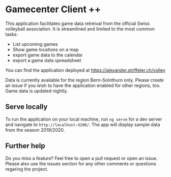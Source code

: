 # Gamecenter Client ++
This application facilitates game data retreival from the official Swiss volleyball association. It is streamlined and limited to the most common tasks:
* List upcoming games
* Show game locations on a map
* export game data to the calendar
* export a game data spreadsheet

You can find the application deployed at https://alexander.striffeler.ch/volley

Data is currently available for the region Bern-Solothurn only. Please create an issue if you wish to have the application enabled for other regions, too. Game data is updated nightly.

## Serve locally
To run the application on your local machine, run `ng serve` for a dev server and navigate to `http://localhost:4200/`. The app will display sample data from the season 2019/2020.

## Further help
Do you miss a feature? Feel free to open a pull request or open an issue. Please also use the issues section for any other comments or questions regaring the project.
